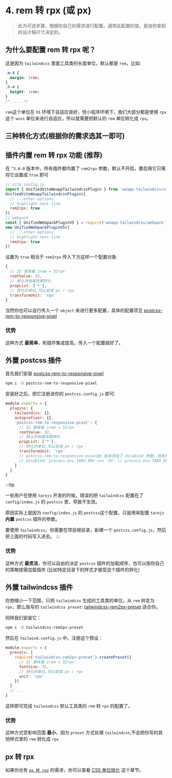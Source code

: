 # 4. rem 转 rpx (或 px)

> 此为可选步骤，根据你自己的需求进行配置。通常此配置的值，是由你拿到的设计稿尺寸决定的。

## 为什么要配置 rem 转 rpx 呢？

这是因为 `tailwindcss` 里面工具类的长度单位，默认都是 `rem`，比如:

```css
.m-4 {
  margin: 1rem;
}
.h-4 {
  height: 1rem;
}
/*......*/
```

`rem`这个单位在 `h5` 环境下自适应良好，但小程序环境下，我们大部分都是使用 `rpx` 这个 `wxss` 单位来进行自适应，所以就需要把默认的 `rem` 单位转化成 `rpx`。

## 三种转化方式(根据你的需求选其一即可)

## 插件内置 rem 转 rpx 功能 (推荐)

在 `^3.0.0` 版本中，所有插件都内置了 `rem2rpx` 参数，默认不开启，要启用它只需将它设置成 `true` 即可

```js
// vite.config.js
import { UnifiedViteWeappTailwindcssPlugin } from 'weapp-tailwindcss/vite'
UnifiedViteWeappTailwindcssPlugin({
  // ...other-options
  // highlight-next-line
  rem2rpx: true
})
// webpack
const { UnifiedWebpackPluginV5 } = require('weapp-tailwindcss/webpack')
new UnifiedWebpackPluginV5({
  // ...other-options
  // highlight-next-line
  rem2rpx: true
})
```

设置为 `true` 相当于 `rem2rpx` 传入下方这样一个配置对象:

```js
{
  // 32 意味着 1rem = 32rpx
  rootValue: 32,
  // 默认所有属性都转化
  propList: ['*'],
  // 转化的单位,可以变成 px / rpx
  transformUnit: 'rpx'
}
```

当然你也可以自行传入一个 `object` 来进行更多配置，具体的配置项见 [postcss-rem-to-responsive-pixel](https://www.npmjs.com/package/postcss-rem-to-responsive-pixel)

### 优势

这种方式 **最简单**，和插件集成度高，传入一个配置就好了。

## 外置 postcss 插件

<!-- 假如你想要把项目里，所有的 `rem` 都转化成 `rpx`，那么 `postcss plugin`: [postcss-rem-to-responsive-pixel](https://www.npmjs.com/package/postcss-rem-to-responsive-pixel) 适合你。 -->

<!-- 推荐第一种转化方式，这会把项目里所有你编写的，或者引入的第三方控件里的 `rem` 单位，全部转化为 `rpx`，同时这个包也提供了各种配置项，帮助你进行更加细致的操作。 -->

首先我们安装 [postcss-rem-to-responsive-pixel](https://www.npmjs.com/package/postcss-rem-to-responsive-pixel)

```bash npm2yarn
npm i -D postcss-rem-to-responsive-pixel
```

安装好之后，把它注册进你的 `postcss.config.js` 即可:

```js title="postcss.config.js"
module.exports = {
  plugins: {
    tailwindcss: {},
    autoprefixer: {},
    'postcss-rem-to-responsive-pixel': {
      // 32 意味着 1rem = 32rpx
      rootValue: 32,
      // 默认所有属性都转化
      propList: ['*'],
      // 转化的单位,可以变成 px / rpx
      transformUnit: 'rpx'
      // postcss-rem-to-responsive-pixel@6 版本添加了 disabled 参数，用来禁止插件的转化
      // disabled: process.env.TARO_ENV === 'h5' || process.env.TARO_ENV === 'rn'
    }
  }
}
```

:::tip

一些用户在使用 `tarojs` 开发的时候，错误的把 `tailwindcss` 配置在了 `config/index.js` 的 `postcss` 里，导致不生效。

原因实际上是因为 `config/index.js` 的 `postcss`这个配置，只是用来配置 `tarojs` **内置** `postcss` 插件的参数。

要使用 `tailwindcss`，你需要在项目根目录，新建一个 `postcss.config.js`，然后把上面的代码写入进去。
:::

### 优势

这种方式 **最灵活**，你可以自由的决定 `postcss` 插件的加载顺序，也可以按你自己的策略按需加载插件 (比如特定目录下的样式才接受这个插件的转化)

## 外置 tailwindcss 插件

你想缩小一下范围，只把 `tailwindcss` 生成的工具类的单位，从 `rem` 转变为 `rpx`，那么我写的 `tailwindcss preset`: [tailwindcss-rem2px-preset](https://www.npmjs.com/package/tailwindcss-rem2px-preset) 适合你。

同样我们安装它：

```bash npm2yarn
npm i -D tailwindcss-rem2px-preset
```

然后在 `tailwind.config.js` 中，注册这个预设：

```js title="tailwind.config.js"
module.exports = {
  presets: [
    require('tailwindcss-rem2px-preset').createPreset({
      // 32 意味着 1rem = 32rpx
      fontSize: 32,
      // 转化的单位,可以变成 px / rpx
      unit: 'rpx'
    })
  ]
  // ...
}
```

这样即可完成 `tailwindcss` 默认工具类的 `rem` 转 `rpx` 的配置了。

### 优势

这种方式受影响范围 **最小**，因为 `preset` 方式处理 `tailwindcss`,不会把你写的其他样式里的 `rem` 转化成 `rpx`

## px 转 rpx

如果你也有 [`px 转 rpx`](/docs/quick-start/css-unit-transform) 的需求，你可以查看 [CSS 单位转化](/docs/quick-start/css-unit-transform) 这个章节。
